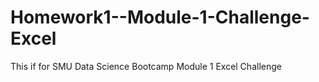 # Homework1--Module-1-Challenge-Excel
This if for SMU Data Science Bootcamp Module 1 Excel Challenge
